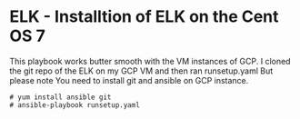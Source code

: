 # ELK - Installtion of ELK on the Cent OS 7 
This playbook works butter smooth with the VM instances of GCP. 
I cloned the git repo of the ELK on my GCP VM and then ran runsetup.yaml But please note You need to install git and ansible on GCP instance.

```
# yum install ansible git 
# ansible-playbook runsetup.yaml 
```
